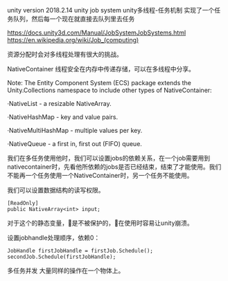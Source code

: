 unity version 2018.2.14
unity job system 
unity多线程-任务机制
实现了一个任务队列，然后每一个现在就直接去队列里去任务

https://docs.unity3d.com/Manual/JobSystemJobSystems.html
https://en.wikipedia.org/wiki/Job_(computing)

资源分配时会对多线程处理有很大的挑战。

NativeContainer
线程安全在内存中传递存储，可以在多线程中分享。

Note: The Entity Component System (ECS) package extends the Unity.Collections namespace to include other types of NativeContainer:

·NativeList - a resizable NativeArray.

·NativeHashMap - key and value pairs.

·NativeMultiHashMap - multiple values per key.

·NativeQueue - a first in, first out (FIFO) queue.


我们在多任务使用他时，我们可以设置jobs的依赖关系，在一个job需要用到nativecontainer时，先看他所依赖的jobs是否已经结束，结束了才能使用。我们不能再一个任务使用一个NativeContainer时，另一个任务不能使用。

我们可以设置数据结构的读写权限。
````
[ReadOnly]
public NativeArray<int> input;
````
对于这个的静态变量，是不被保护的，在使用时容易让unity崩溃。


设置jobhandle处理顺序，依赖0：

````
JobHandle firstJobHandle = firstJob.Schedule();
secondJob.Schedule(firstJobHandle);
````

多任务并发
大量同样的操作在一个物体上。